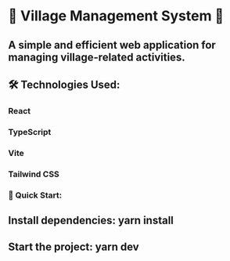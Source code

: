 # 🌟 Village Management System 🌟

## A simple and efficient web application for managing village-related activities.

## 🛠️ Technologies Used:

### React

### TypeScript

### Vite

### Tailwind CSS

### 🚀 Quick Start:

## Install dependencies: yarn install

## Start the project: yarn dev
